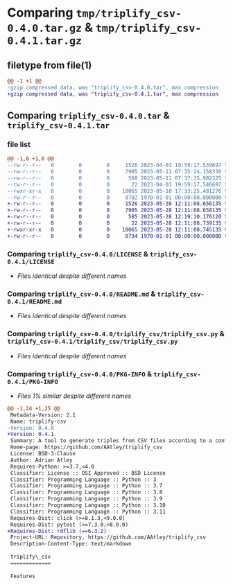 # Comparing `tmp/triplify_csv-0.4.0.tar.gz` & `tmp/triplify_csv-0.4.1.tar.gz`

## filetype from file(1)

```diff
@@ -1 +1 @@
-gzip compressed data, was "triplify_csv-0.4.0.tar", max compression
+gzip compressed data, was "triplify_csv-0.4.1.tar", max compression
```

## Comparing `triplify_csv-0.4.0.tar` & `triplify_csv-0.4.1.tar`

### file list

```diff
@@ -1,6 +1,6 @@
--rw-r--r--   0        0        0     1526 2023-04-03 19:59:17.539697 triplify_csv-0.4.0/LICENSE
--rw-r--r--   0        0        0     7905 2023-05-11 07:35:24.158330 triplify_csv-0.4.0/README.md
--rw-r--r--   0        0        0      568 2023-05-11 07:37:35.982325 triplify_csv-0.4.0/pyproject.toml
--rw-r--r--   0        0        0       22 2023-04-03 19:59:17.546697 triplify_csv-0.4.0/triplify_csv/__init__.py
--rwxr-xr-x   0        0        0    18065 2023-05-10 17:33:25.481276 triplify_csv-0.4.0/triplify_csv/triplify_csv.py
--rw-r--r--   0        0        0     8702 1970-01-01 00:00:00.000000 triplify_csv-0.4.0/PKG-INFO
+-rw-r--r--   0        0        0     1526 2023-05-28 12:11:08.656135 triplify_csv-0.4.1/LICENSE
+-rw-r--r--   0        0        0     7905 2023-05-28 12:11:08.658135 triplify_csv-0.4.1/README.md
+-rw-r--r--   0        0        0      585 2023-05-28 12:19:10.176120 triplify_csv-0.4.1/pyproject.toml
+-rw-r--r--   0        0        0       22 2023-05-28 12:11:08.739135 triplify_csv-0.4.1/triplify_csv/__init__.py
+-rwxr-xr-x   0        0        0    18065 2023-05-28 12:11:08.745135 triplify_csv-0.4.1/triplify_csv/triplify_csv.py
+-rw-r--r--   0        0        0     8734 1970-01-01 00:00:00.000000 triplify_csv-0.4.1/PKG-INFO
```

### Comparing `triplify_csv-0.4.0/LICENSE` & `triplify_csv-0.4.1/LICENSE`

 * *Files identical despite different names*

### Comparing `triplify_csv-0.4.0/README.md` & `triplify_csv-0.4.1/README.md`

 * *Files identical despite different names*

### Comparing `triplify_csv-0.4.0/triplify_csv/triplify_csv.py` & `triplify_csv-0.4.1/triplify_csv/triplify_csv.py`

 * *Files identical despite different names*

### Comparing `triplify_csv-0.4.0/PKG-INFO` & `triplify_csv-0.4.1/PKG-INFO`

 * *Files 1% similar despite different names*

```diff
@@ -1,24 +1,25 @@
 Metadata-Version: 2.1
 Name: triplify-csv
-Version: 0.4.0
+Version: 0.4.1
 Summary: A tool to generate triples from CSV files according to a configuration file.
 Home-page: https://github.com/AAtley/triplify_csv
 License: BSD-3-Clause
 Author: Adrian Atley
 Requires-Python: >=3.7,<4.0
 Classifier: License :: OSI Approved :: BSD License
 Classifier: Programming Language :: Python :: 3
 Classifier: Programming Language :: Python :: 3.7
 Classifier: Programming Language :: Python :: 3.8
 Classifier: Programming Language :: Python :: 3.9
 Classifier: Programming Language :: Python :: 3.10
 Classifier: Programming Language :: Python :: 3.11
 Requires-Dist: click (>=8.1.3,<9.0.0)
 Requires-Dist: pytest (>=7.3.0,<8.0.0)
+Requires-Dist: rdflib (==6.3.2)
 Project-URL: Repository, https://github.com/AAtley/triplify_csv
 Description-Content-Type: text/markdown
 
 triplify\_csv
 =============
 
 Features
```

